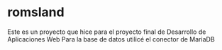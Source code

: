 # romsland
Este es un proyecto que hice para el proyecto final de Desarrollo de Aplicaciones Web
Para la base de datos utilicé el conector de MariaDB
